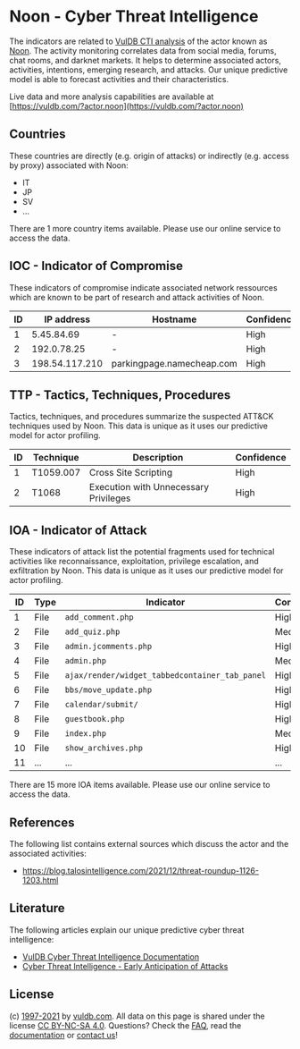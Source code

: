 # Noon - Cyber Threat Intelligence

The indicators are related to [VulDB CTI analysis](https://vuldb.com/?kb.cti) of the actor known as [Noon](https://vuldb.com/?actor.noon). The activity monitoring correlates data from social media, forums, chat rooms, and darknet markets. It helps to determine associated actors, activities, intentions, emerging research, and attacks. Our unique predictive model is able to forecast activities and their characteristics.

Live data and more analysis capabilities are available at [https://vuldb.com/?actor.noon](https://vuldb.com/?actor.noon)

## Countries

These countries are directly (e.g. origin of attacks) or indirectly (e.g. access by proxy) associated with Noon:

* IT
* JP
* SV
* ...

There are 1 more country items available. Please use our online service to access the data.

## IOC - Indicator of Compromise

These indicators of compromise indicate associated network ressources which are known to be part of research and attack activities of Noon.

ID | IP address | Hostname | Confidence
-- | ---------- | -------- | ----------
1 | 5.45.84.69 | - | High
2 | 192.0.78.25 | - | High
3 | 198.54.117.210 | parkingpage.namecheap.com | High

## TTP - Tactics, Techniques, Procedures

Tactics, techniques, and procedures summarize the suspected ATT&CK techniques used by Noon. This data is unique as it uses our predictive model for actor profiling.

ID | Technique | Description | Confidence
-- | --------- | ----------- | ----------
1 | T1059.007 | Cross Site Scripting | High
2 | T1068 | Execution with Unnecessary Privileges | High

## IOA - Indicator of Attack

These indicators of attack list the potential fragments used for technical activities like reconnaissance, exploitation, privilege escalation, and exfiltration by Noon. This data is unique as it uses our predictive model for actor profiling.

ID | Type | Indicator | Confidence
-- | ---- | --------- | ----------
1 | File | `add_comment.php` | High
2 | File | `add_quiz.php` | Medium
3 | File | `admin.jcomments.php` | High
4 | File | `admin.php` | Medium
5 | File | `ajax/render/widget_tabbedcontainer_tab_panel` | High
6 | File | `bbs/move_update.php` | High
7 | File | `calendar/submit/` | High
8 | File | `guestbook.php` | High
9 | File | `index.php` | Medium
10 | File | `show_archives.php` | High
11 | ... | ... | ...

There are 15 more IOA items available. Please use our online service to access the data.

## References

The following list contains external sources which discuss the actor and the associated activities:

* https://blog.talosintelligence.com/2021/12/threat-roundup-1126-1203.html

## Literature

The following articles explain our unique predictive cyber threat intelligence:

* [VulDB Cyber Threat Intelligence Documentation](https://vuldb.com/?kb.cti)
* [Cyber Threat Intelligence - Early Anticipation of Attacks](https://www.scip.ch/en/?labs.20201022)

## License

(c) [1997-2021](https://vuldb.com/?kb.changelog) by [vuldb.com](https://vuldb.com/?kb.about). All data on this page is shared under the license [CC BY-NC-SA 4.0](https://creativecommons.org/licenses/by-nc-sa/4.0/). Questions? Check the [FAQ](https://vuldb.com/?kb.faq), read the [documentation](https://vuldb.com/?kb) or [contact us](https://vuldb.com/?contact)!
